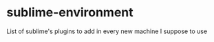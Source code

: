 sublime-environment
===================

List of sublime's plugins to add in every new machine I suppose to use
